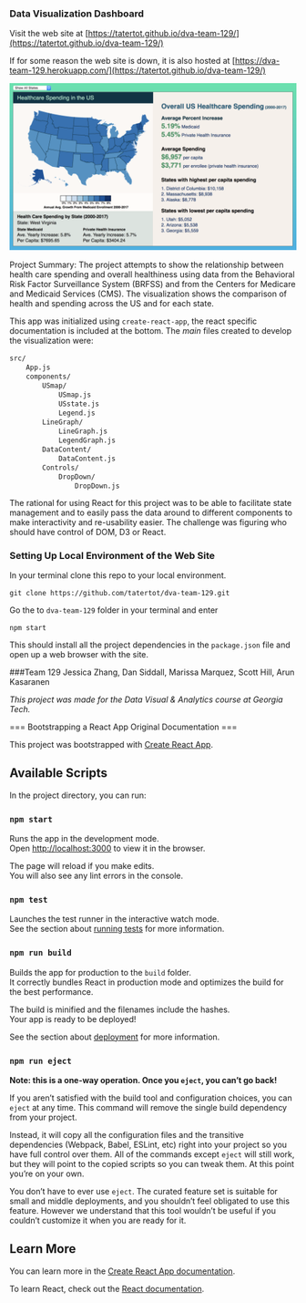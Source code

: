 ### Data Visualization Dashboard

Visit the web site at [https://tatertot.github.io/dva-team-129/](https://tatertot.github.io/dva-team-129/)

If for some reason the web site is down, it is also hosted at [https://dva-team-129.herokuapp.com/](https://tatertot.github.io/dva-team-129/)

![Image of Healthcare Costs and Health Dashboard](/public/images/dva-us.png)

Project Summary: The project attempts to show the relationship between health care spending and overall healthiness
using data from the Behavioral Risk Factor Surveillance System (BRFSS) and from the Centers for Medicare and Medicaid
Services (CMS). The visualization shows the comparison of health and spending across the US and for each state.

This app was initialized using `create-react-app`, the react specific documentation is included at the bottom.
The *main* files created to develop the visualization were:

```
src/
    App.js
    components/
        USmap/
            USmap.js
            USstate.js
            Legend.js
        LineGraph/
            LineGraph.js
            LegendGraph.js
        DataContent/
            DataContent.js
        Controls/
            DropDown/
                DropDown.js
```

The rational for using React for this project was to be able to facilitate state management and to easily pass
the data around to different components to make interactivity and re-usability easier.  The challenge was figuring
who should have control of DOM, D3 or React.

### Setting Up Local Environment of the Web Site

In your terminal clone this repo to your local environment.

```
git clone https://github.com/tatertot/dva-team-129.git

```

Go the to `dva-team-129` folder in your terminal and enter

```
npm start

```

This should install all the project dependencies in the `package.json` file and open up a web browser with the site.


###Team 129
Jessica Zhang, Dan Siddall, Marissa Marquez, Scott Hill, Arun Kasaranen

_This project was made for the Data Visual & Analytics course at Georgia Tech._


=== Bootstrapping a React App Original Documentation ===

This project was bootstrapped with [Create React App](https://github.com/facebook/create-react-app).

## Available Scripts

In the project directory, you can run:

### `npm start`

Runs the app in the development mode.<br>
Open [http://localhost:3000](http://localhost:3000) to view it in the browser.

The page will reload if you make edits.<br>
You will also see any lint errors in the console.

### `npm test`

Launches the test runner in the interactive watch mode.<br>
See the section about [running tests](https://facebook.github.io/create-react-app/docs/running-tests) for more information.

### `npm run build`

Builds the app for production to the `build` folder.<br>
It correctly bundles React in production mode and optimizes the build for the best performance.

The build is minified and the filenames include the hashes.<br>
Your app is ready to be deployed!

See the section about [deployment](https://facebook.github.io/create-react-app/docs/deployment) for more information.

### `npm run eject`

**Note: this is a one-way operation. Once you `eject`, you can’t go back!**

If you aren’t satisfied with the build tool and configuration choices, you can `eject` at any time. This command will remove the single build dependency from your project.

Instead, it will copy all the configuration files and the transitive dependencies (Webpack, Babel, ESLint, etc) right into your project so you have full control over them. All of the commands except `eject` will still work, but they will point to the copied scripts so you can tweak them. At this point you’re on your own.

You don’t have to ever use `eject`. The curated feature set is suitable for small and middle deployments, and you shouldn’t feel obligated to use this feature. However we understand that this tool wouldn’t be useful if you couldn’t customize it when you are ready for it.

## Learn More

You can learn more in the [Create React App documentation](https://facebook.github.io/create-react-app/docs/getting-started).

To learn React, check out the [React documentation](https://reactjs.org/).
